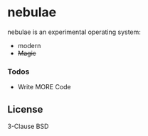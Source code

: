 # nebulae

nebulae is an experimental operating system:

  - modern
  - ~~Magic~~

### Todos

 - Write MORE Code

License
----

3-Clause BSD
